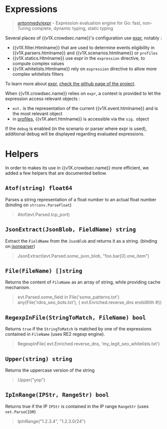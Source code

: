 # Expressions

> [antonmedv/expr](https://github.com/antonmedv/expr) - Expression evaluation engine for Go: fast, non-Turing complete, dynamic typing, static typing

Several places of {{v1X.crowdsec.name}}'s configuration use [expr](https://github.com/antonmedv/expr), notably :

 - {{v1X.filter.Htmlname}} that are used to determine events eligibility in {{v1X.parsers.htmlname}} and {{v1X.scenarios.htmlname}} or `profiles`
 - {{v1X.statics.Htmlname}} use expr in the `expression` directive, to compute complex values
 - {{v1X.whitelists.Htmlname}} rely on `expression` directive to allow more complex whitelists filters

To learn more about [expr](https://github.com/antonmedv/expr), [check the github page of the project](https://github.com/antonmedv/expr/blob/master/docs/Language-Definition.md).


When {{v1X.crowdsec.name}} relies on `expr`, a context is provided to let the expression access relevant objects :

 - `evt.` is the representation of the current {{v1X.event.htmlname}} and is the most relevant object
 - in [profiles](/Crowdsec/v1/references/profiles/), {{v1X.alert.htmlname}} is accessible via the `sig.` object

If the `debug` is enabled (in the scenario or parser where expr is used), additional debug will be displayed regarding evaluated expressions.


# Helpers

In order to makes its use in {{v1X.crowdsec.name}} more efficient, we added a few helpers that are documented bellow.

## `Atof(string) float64`

Parses a string representation of a float number to an actual float number (binding on `strconv.ParseFloat`)

> Atof(evt.Parsed.tcp_port)


## `JsonExtract(JsonBlob, FieldName) string`

Extract the `FieldName` from the `JsonBlob` and returns it as a string. (binding on [jsonparser](https://github.com/buger/jsonparser/))

> JsonExtract(evt.Parsed.some_json_blob, "foo.bar[0].one_item")

## `File(FileName) []string`

Returns the content of `FileName` as an array of string, while providing cache mechanism.

> evt.Parsed.some_field in File('some_patterns.txt')
> any(File('rdns_seo_bots.txt'), { evt.Enriched.reverse_dns endsWith #})

## `RegexpInFile(StringToMatch, FileName) bool`

Returns `true` if the `StringToMatch` is matched by one of the expressions contained in `FileName` (uses RE2 regexp engine).

> RegexpInFile( evt.Enriched.reverse_dns, 'my_legit_seo_whitelists.txt')

## `Upper(string) string`

Returns the uppercase version of the string

> Upper("yop")

## `IpInRange(IPStr, RangeStr) bool`

Returns true if the IP `IPStr` is contained in the IP range `RangeStr` (uses `net.ParseCIDR`)

> IpInRange("1.2.3.4", "1.2.3.0/24")
